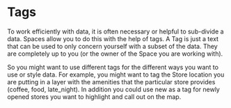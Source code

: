 # Tags

To work efficiently with data, it is often necessary or helpful to sub-divide a data. Spaces allow you to do this with the help of tags. A Tag is just a text that can be used to only concern yourself with a subset of the data. They are completely up to you (or the owner of the Space you are working with).

So you might want to use different tags for the different ways you want to use or style data. For example, you might want to tag the Store location you are putting in a layer with the amenities that the particular store provides (coffee, food, late_night). In addition you could use new as a tag for newly opened stores you want to highlight and call out on the map.
